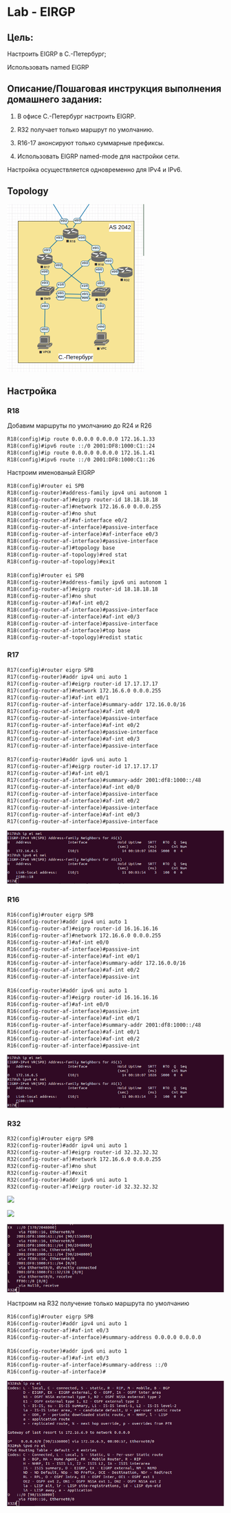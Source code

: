 # Lab - EIRGP

## Цель:
   Настроить EIGRP в С.-Петербург;
   
   Использовать named EIGRP


## Описание/Пошаговая инструкция выполнения домашнего задания:

   1. В офисе С.-Петербург настроить EIGRP.
   
   2. R32 получает только маршрут по умолчанию.
   
   3. R16-17 анонсируют только суммарные префиксы.
   
   4. Использовать EIGRP named-mode для настройки сети.
   
   Настройка осуществляется одновременно для IPv4 и IPv6.

## Topology

![](img/topology.png)

## Настройка

### R18

   Добавим маршруты по умолчанию до R24 и R26

```
R18(config)#ip route 0.0.0.0 0.0.0.0 172.16.1.33
R18(config)#ipv6 route ::/0 2001:DF8:1000:C1::24
R18(config)#ip route 0.0.0.0 0.0.0.0 172.16.1.41
R18(config)#ipv6 route ::/0 2001:DF8:1000:C1::26
```

   Настроим именованый EIGRP

```
R18(config)#router ei SPB
R18(config-router)#address-family ipv4 uni autonom 1
R18(config-router-af)#eigrp router-id 18.18.18.18
R18(config-router-af)#network 172.16.6.0 0.0.0.255
R18(config-router-af)#no shut
R18(config-router-af)#af-interface e0/2
R18(config-router-af-interface)#passive-interface 
R18(config-router-af-interface)#af-interface e0/3 
R18(config-router-af-interface)#passive-interface
R18(config-router-af)#topology base 
R18(config-router-af-topology)#red stat
R18(config-router-af-topology)#exit

R18(config)#router ei SPB                    
R18(config-router)#address-family ipv6 uni autonom 1
R18(config-router-af)#eigrp router-id 18.18.18.18
R18(config-router-af)#no shut
R18(config-router-af)#af-int e0/2
R18(config-router-af-interface)#passive-interface 
R18(config-router-af-interface)#af-int e0/3       
R18(config-router-af-interface)#passive-interface 
R18(config-router-af-interface)#top base
R18(config-router-af-topology)#redist static
```

### R17

```
R17(config)#router eigrp SPB
R17(config-router)#addr ipv4 uni auto 1
R17(config-router-af)#eigrp router-id 17.17.17.17
R17(config-router-af)#network 172.16.6.0 0.0.0.255
R17(config-router-af)#af-int e0/1
R17(config-router-af-interface)#summary-addr 172.16.0.0/16
R17(config-router-af-interface)#af-int e0/0               
R17(config-router-af-interface)#passive-interface 
R17(config-router-af-interface)#af-int e0/2       
R17(config-router-af-interface)#passive-interface 
R17(config-router-af-interface)#af-int e0/3       
R17(config-router-af-interface)#passive-interface 

R17(config-router)#addr ipv6 uni auto 1        
R17(config-router-af)#eigrp router-id 17.17.17.17 
R17(config-router-af)#af-int e0/1            
R17(config-router-af-interface)#summary-addr 2001:df8:1000::/48
R17(config-router-af-interface)#af-int e0/0                    
R17(config-router-af-interface)#passive-interface              
R17(config-router-af-interface)#af-int e0/2                    
R17(config-router-af-interface)#passive-interface 
R17(config-router-af-interface)#af-int e0/3       
R17(config-router-af-interface)#passive-interface 
```

![](img/r17_neighbors.png)

### R16

```
R16(config)#router eigrp SPB
R16(config-router)#addr ipv4 uni auto 1
R16(config-router-af)#eigrp router-id 16.16.16.16
R16(config-router-af)#network 172.16.6.0 0.0.0.255   
R16(config-router-af)#af-int e0/0
R16(config-router-af-interface)#passive-int
R16(config-router-af-interface)#af-int e0/1
R16(config-router-af-interface)#summary-addr 172.16.0.0/16
R16(config-router-af-interface)#af-int e0/2               
R16(config-router-af-interface)#passive-int               

R16(config-router)#addr ipv6 uni auto 1        
R16(config-router-af)#eigrp router-id 16.16.16.16
R16(config-router-af)#af-int e0/0
R16(config-router-af-interface)#passive-int
R16(config-router-af-interface)#af-int e0/1
R16(config-router-af-interface)#summary-addr 2001:df8:1000::/48
R16(config-router-af-interface)#af-int e0/1                    
R16(config-router-af-interface)#af-int e0/2
R16(config-router-af-interface)#passive-int                    
```

![](img/r17_neighbors.png)

### R32

```
R32(config)#router eigrp SPB
R32(config-router)#addr ipv4 uni auto 1
R32(config-router-af)#eigrp router-id 32.32.32.32
R32(config-router-af)#network 172.16.6.0 0.0.0.255
R32(config-router-af)#no shut
R32(config-router-af)#exit
R32(config-router)#addr ipv6 uni auto 1        
R32(config-router-af)#eigrp router-id 32.32.32.32 
```

![](img/r32_neighbors.png)

![](img/r32_ipv4_before.png)

![](img/r32_ipv6_before.png)


   Настроим на R32 получение только маршрута по умолчанию
   
```
R16(config)#router eigrp SPB
R16(config-router)#addr ipv4 uni auto 1
R16(config-router-af)#af-int e0/3
R16(config-router-af-interface)#summary-address 0.0.0.0 0.0.0.0

R16(config-router)#addr ipv6 uni auto 1           
R16(config-router-af)#af-int e0/3                    
R16(config-router-af-interface)#summary-address ::/0           
R16(config-router-af-interface)#
```

![](img/r32_after.png)


